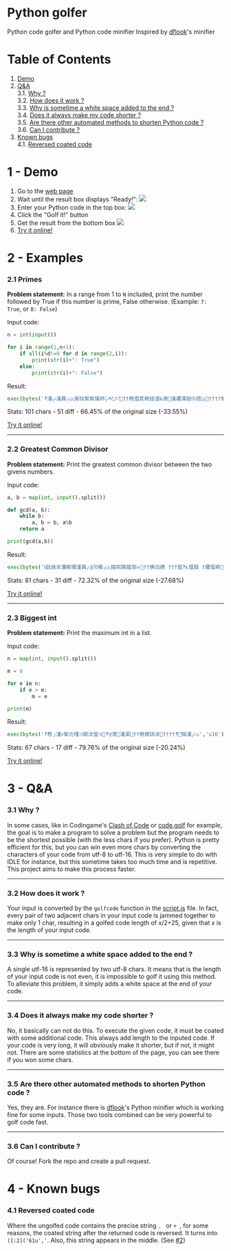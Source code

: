 # Python golfer
Python code golfer and Python code minifier
Inspired by [dflook](https://github.com/dflook/python-minifier)'s minifier




# Table of Contents
1. [Demo](#demo)
3. [Q&A](#qa)\
  3.1. [Why ?](#why-)\
  3.2. [How does it work ?](#how-does-it-work-)\
  3.3. [Why is sometime a white space added to the end ?](#why-is-sometime-a-white-space-added-to-the-end-)\
  3.4. [Does it always make my code shorter ?](#does-it-always-make-my-code-shorter-)\
  3.5. [Are there other automated methods to shorten Python code ?](#are-there-other-automated-methods-to-shorten-python-code-)\
  3.6. [Can I contribute ?](#can-i-contribute-)
4. [Known bugs](#known-bugs)\
  4.1. [Reversed coated code](#reversed-coated-code)




# 1 - Demo
1. Go to the [web page](https://clemg.github.io/pythongolfer)
2. Wait until the result box displays "Ready!":
![](https://i.imgur.com/czqWBmZ.png)
3. Enter your Python code in the top box:
![](https://i.imgur.com/88ftMZE.png)
4. Click the "Golf it!" button
5. Get the result from the bottom box
![](https://i.imgur.com/CrWZyqU.png)
6. [Try it online!](https://tio.run/##TY7BSsNAGIQfJy14qaKHvor0ogQ8qWAL9rZ7ENKQS8FAL8KuJHVX222bbg8R@i5hlv77GHGLUAo/w8/wzTDP4@HD0@NV28av8X3nbjyMXzoRuAHbU60hbVCfr8ODQlOWUr3y0y3VEtwGxrFPJKZRKe3n4BW4PvKJCADlXy5RYAuonZt9O6XBUjBBhQCf00ZCLpBr8NJZ6YI/E36yovd/wNBbRR8GssS6OjqFbtRviJ8fZeJ8j7M/PgsllgrVKO1ZSmXlp4YydcIOS3vYhcE6uohGvZuoe3vZH3Tbtnf9Bw "Python 3 – Try It Online")




# 2 - Examples
### 2.1 Primes
**Problem statement:** In a range from 1 to `N` included, print the number followed by True if this number is prime, False otherwise. (Example: `7: True`, or `8: False`)

Input code:
```Python
n = int(input())

for i in range(1,n+1):
    if all(i%d!=0 for d in range(2,i)):
        print(str(i)+": True")
    else:
        print(str(i)+": False")
```

Result:
```Python
exec(bytes('⁮‽湩⡴湩異⡴⤩昊牯椠椠⁮慲杮⡥ⰱ⭮⤱਺††晩愠汬椨搥㴡‰潦⁲⁤湩爠湡敧㈨椬⤩਺††††牰湩⡴瑳⡲⥩∫›牔敵⤢ †攠獬㩥 †††瀠楲瑮猨牴椨⬩㨢䘠污敳⤢','u16')[2:])
```
Stats: 101 chars - 51 diff - 66.45% of the original size (-33.55%)

[Try it online!](https://tio.run/##PU5NS8NAEP05acFLlXrwr4gXJeCpClawtw0oJKWChQbqQdgtu7qLMSZpPLTQ/yIvMvsz4pSI8BjmDfM@rifjy6vRUduGd@FF73wyDm96AaIcYkcbB1Xz9GnBC7Sj5dQnn6Qlg3/ooaKXHMqgKPGRQ5ffdgshGfTs6F5SmZG29GSaWkEUtHtFVCHSe89Y0kZR@tbElnTG5v/aDj4pugJ@voaqYBzid4itTxaUfkGvIKb7oIX0j1njTEf/tHw3lZ/nfmZ9UnMHZK6xq58lV@LQNcuDg@B2cBz0Tw9PzvptOxj@Ag "Python 3 – Try It Online")

---
### 2.2 Greatest Common Divisor
**Problem statement:** Print the greatest common divisor between the two givens numbers.

Input code:
```Python
a, b = map(int, input().split())

def gcd(a, b):
    while b:
        a, b = b, a%b
    return a

print(gcd(a,b))
```

Result:
```Python
exec(bytes('ⱡ戠㴠洠灡椨瑮‬湩異⡴⸩灳楬⡴⤩搊晥朠摣愨‬⥢਺††桷汩⁥㩢 †††愠‬⁢‽Ɫ愠戥 †爠瑥牵⁮੡牰湩⡴捧⡤ⱡ⥢ ','u16')[2:])
```
Stats: 81 chars - 31 diff - 72.32% of the original size (-27.68%)

[Try it online!](https://tio.run/##JY49CsJAEEavYrcGbFQM6lXERglYqaCCdllIkQiCKSwEi92YxSyIGIz4A94lTGD2GOuGwBQzj8d833yznMymba2dtTOujzZLZ1EnkHL0WZExzJiiHONEhTdwr/iR6nAHnsFbKvpAcS33WOJ@i0eBJ4bhGb3EmCCiPPmCy8wgf2EqgYpCRuBuK1hyj5UmNfAHaWRO9EUlKJ@pUKjgCfSWS66Cu4k2Wbi7AI9NPfMfXEkaZNW0iTVo9YeW1r1urWP/AQ "Python 3 – Try It Online")

---
### 2.3 Biggest int
**Problem statement:** Print the maximum int in a list.

Input code:
```Python
n = map(int, input().split())

m = 0

for e in n:
    if e > m:
        m = e

print(m)
```

Result:
```Python
exec(bytes('⁮‽慭⡰湩ⱴ椠灮瑵⤨献汰瑩⤨਩⁭‽ਰ潦⁲⁥湩渠਺††晩攠㸠洠਺††††⁭‽੥牰湩⡴⥭','u16')[2:])
```
Stats: 67 chars - 17 diff - 79.76% of the original size (-20.24%)

[Try it online!](https://tio.run/##K6gsycjPM/7/P7UiNVkjqbIktVhD/VHjukcNe5@1rn20cMOznSsfbdzybMmC543rnk/c@mjJiuc9655t3PB84kog@8GKlY8a1wIVP1ix4dneZY8aNz1qXArU8mzHggcrdj1qWABEz2aufDZlweMdC55tQQhCEUTvyqXPO8EWLdzyaOladR31UkMzdc1oI6tYzf//TY0VzA0UTC0UTCwVLM0UTAwVzIwVLM0VTI2A4gA "Python 3 – Try It Online")




# 3 - Q&A
### 3.1 Why ?
In some cases, like in Codingame's [Clash of Code](https://www.codingame.com/multiplayer/clashofcode) or [code.golf](https://www.code.golf) for example, the goal is to make a program to solve a problem but the program needs to be the shortest possible (with the less chars if you prefer). Python is pretty efficient for this, but you can win even more chars by converting the characters of your code from utf-8 to utf-16. This is very simple to do with IDLE for instance, but this sometime takes too much time and is repetitive.
This project aims to make this process faster.

---
### 3.2 How does it work ?
Your input is converted by the `golfcode` function in the [script.js](https://github.com/clemg/pythongolfer/blob/main/script.js) file. In fact, every pair of two adjacent chars in your input code is jammed together to make only 1 char, resulting in a golfed code length of x/2+25, given that x is the length of your input code.

---
### 3.3 Why is sometime a white space added to the end ?
A single utf-16 is represented by two utf-8 chars. It means that is the length of your input code is not even, it is impossible to golf it using this method. To alleviate this problem, it simply adds a white space at the end of your code.

---
### 3.4 Does it always make my code shorter ?
No, it basically can not do this. To execute the given code, it must be coated with some additional code. This always add length to the inputed code. If your code is very long, it will obviously make it shorter, but if not, it might not. There are some statistics at the bottom of the page, you can see there if you won some chars.

---
### 3.5 Are there other automated methods to shorten Python code ?
Yes, they are. For instance there is [dflook](https://github.com/dflook/python-minifier)'s Python minifier which is working fine for some inputs. Those two tools combined can be very powerful to golf code fast.

---
### 3.6 Can I contribute ?
Of course! Fork the repo and create a pull request.




# 4 - Known bugs
### 4.1 Reversed coated code
Where the ungolfed code contains the precise string `. ` or `+ `, for some reasons, the coated string after the returned code is reversed. It turns into `([:2]('61u','`. Also, this string appears in the middle. (See [#2](https://github.com/clemg/pythongolfer/issues/2))
